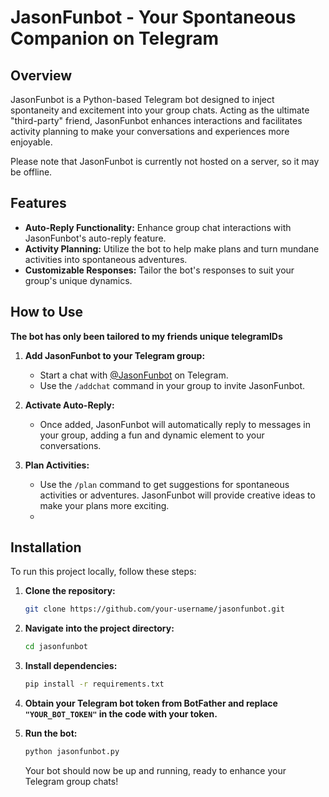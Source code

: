 # JasonFunbot - Your Spontaneous Companion on Telegram

## Overview

JasonFunbot is a Python-based Telegram bot designed to inject spontaneity and excitement into your group chats. Acting as the ultimate "third-party" friend, JasonFunbot enhances interactions and facilitates activity planning to make your conversations and experiences more enjoyable.

Please note that JasonFunbot is currently not hosted on a server, so it may be offline.

## Features

- **Auto-Reply Functionality:** Enhance group chat interactions with JasonFunbot's auto-reply feature.
- **Activity Planning:** Utilize the bot to help make plans and turn mundane activities into spontaneous adventures.
- **Customizable Responses:** Tailor the bot's responses to suit your group's unique dynamics.

## How to Use
**The bot has only been tailored to my friends unique telegramIDs**

1. **Add JasonFunbot to your Telegram group:**
   - Start a chat with [@JasonFunbot](https://t.me/JasonFunbot) on Telegram.
   - Use the `/addchat` command in your group to invite JasonFunbot.

2. **Activate Auto-Reply:**
   - Once added, JasonFunbot will automatically reply to messages in your group, adding a fun and dynamic element to your conversations.

3. **Plan Activities:**
   - Use the `/plan` command to get suggestions for spontaneous activities or adventures. JasonFunbot will provide creative ideas to make your plans more exciting.
   - 
## Installation

To run this project locally, follow these steps:

1. **Clone the repository:**

    ```bash
    git clone https://github.com/your-username/jasonfunbot.git
    ```

2. **Navigate into the project directory:**

    ```bash
    cd jasonfunbot
    ```

3. **Install dependencies:**

    ```bash
    pip install -r requirements.txt
    ```

4. **Obtain your Telegram bot token from BotFather and replace `"YOUR_BOT_TOKEN"` in the code with your token.**

5. **Run the bot:**

    ```bash
    python jasonfunbot.py
    ```

   Your bot should now be up and running, ready to enhance your Telegram group chats!

